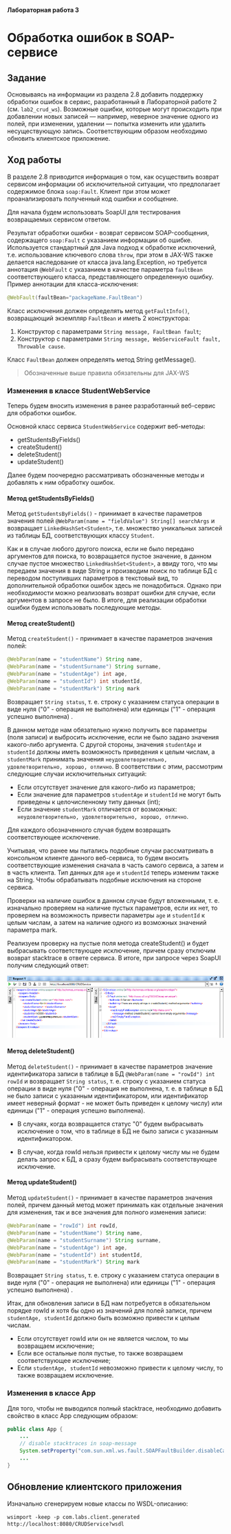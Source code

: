 **Лабораторная работа 3**

# Обработка ошибок в SOAP-сервисе

## Задание

Основываясь на информации из раздела 2.8 добавить поддержку обработки ошибок в сервис, 
разработанный в Лабораторной работе 2 (см. `lab2_crud_ws`). 
Возможные ошибки, которые могут происходить при добавлении новых записей — например, 
неверное значение одного из полей, при изменении, удалении — попытка изменить или удалить несуществующую запись. 
Соответствующим образом необходимо обновить клиентское приложение.

## Ход работы

В разделе 2.8 приводится информация о том, как осуществить возврат сервисом информации об исключительной ситуации, что предполагает содержимое блока `soap:Fault`. Клиент при этом может проанализировать полученный код ошибки и сообщение. 

Для начала будем использовать SoapUI для тестирования возвращаемых сервисом ответом. 

Результат обработки ошибки - возврат сервисом SOAP-сообщения, содержащего `soap:Fault` с указанием информации об ошибке. Используется стандартный для Java подход к обработке исключений, т.е. использование ключевого слова `throw`, при этом в JAX-WS также делается наследование от класса java.lang.Exception, но требуется аннотация `@WebFault` с указанием в качестве параметра `faultBean` соответствующего класса, представляющего определенную ошибку. Пример аннотации для класса-исключения:

```java
@WebFault(faultBean="packageName.FaultBean")
```

 Класс исключения должен определять метод `getFaultInfo()`, возвращающий экземпляр `FaultBean` и иметь 2 конструктора: 

1. Конструктор с параметрами `String message, FaultBean fault`;
2. Конструктор с параметрами `String message, WebServiceFault fault, Throwable cause`.

Класс `FaultBean` должен определять метод String getMessage().

> Обозначенные выше правила обязательны для JAX-WS



### Изменения в классе StudentWebService

Теперь будем вносить изменения в ранее разработанный веб-сервис для обработки ошибок. 

Основной класс сервиса `StudentWebService` содержит веб-методы:

* getStudentsByFields()
* createStudent()
* deleteStudent()
* updateStudent()

Далее будем поочередно рассматривать обозначенные методы и добавлять к ним обработку ошибок. 



#### Метод getStudentsByFields()

Метод `getStudentsByFields()` - принимает в качестве параметров значения полей `@WebParam(name = "fieldValue") String[] searchArgs`  и возвращает `LinkedHashSet<Student>`, т.е. множество уникальных записей из таблицы БД, соответствующих классу `Student`.

Как и в случае любого другого поиска,  если не было передано аргументов для поиска, то возвращается пустое значение, в данном случае пустое множество `LinkedHashSet<Student>`, а ввиду того, что мы передаем значения в виде String и производим поиск по таблице БД с переводом поступивших параметров в текстовый вид, то дополнительной обработки ошибок здесь не понадобиться. Однако при необходимости можно реализовать возврат ошибки для случае, если аргументов в запросе не было. В итоге, для реализации обработки ошибки будем использовать последующие методы.



#### Метод createStudent()

Метод `createStudent()` - принимает в качестве параметров значения полей:

```java
@WebParam(name = "studentName") String name,
@WebParam(name = "studentSurname") String surname,
@WebParam(name = "studentAge") int age,
@WebParam(name = "studentId") int studentId,
@WebParam(name = "studentMark") String mark
```

Возвращает `String status`, т. е. строку с указанием статуса операции в виде нуля ("0" - операция не выполнена) или единицы ("1" - операция успешно выполнена) .

В данном методе нам обязательно нужно получить все параметры (поля записи) и выбросить исключение, если не было задано значения какого-либо аргумента. С другой стороны, значения `studentAge` и `studentId` должны иметь возможность приведения к целым числам, а `studentMark` принимать значения `неудовлетворительно, удовлетворительно, хорошо, отлично`. В соответствии с этим, рассмотрим следующие случаи исключительных ситуаций:

* Если отсутствует значение для какого-либо из параметров;
* Если значение для параметров  `studentAge` и `studentId` не могут быть приведены к целочисленному типу данных (int);
* Если значение `studentMark` отличается от возможных: `неудовлетворительно, удовлетворительно, хорошо, отлично`.

Для каждого обозначенного случая будем возвращать соответствующее исключение.

Учитывая, что ранее мы пытались подобные случаи рассматривать в консольном клиенте данного веб-сервиса, то будем вносить соответствующие изменения сначала в часть самого сервиса, а затем и в часть клиента. Тип данных для `age` и `studentId` теперь изменим также на String. Чтобы обрабатывать подобные исключения на стороне сервиса.

Проверки на наличие ошибок в данном случае будут вложенными, т. е. изначально проверяем на наличие пустых параметров, если их нет, то проверяем на возможность привести параметры `age` и `studentId` к целым числам, а затем на наличие одного из возможных значений параметра mark.

Реализуем проверку на пустые поля метода createStudent() и будет выбрасывать соответствующее исключение, причем сразу отключим возврат stacktrace в ответе сервиса. В итоге, при запросе через SoapUI получим следующий ответ:

![image-20210604205649479](README.assets/image-20210604205649479.png)





#### Метод deleteStudent()

Метод `deleteStudent()` - принимает в качестве параметров значение идентификатора записи в таблице в БД `@WebParam(name = "rowId") int rowId`  и возвращает `String status`, т. е. строку с указанием статуса операции в виде нуля ("0" - операция не выполнена, т. е. в таблице в БД не было записи с указанным идентификатором, или идентификатор имеет неверный формат - не может быть приведен к целому числу) или единицы ("1" - операция успешно выполнена). 

* В случаях, когда возвращается статус "0" будем выбрасывать исключение о том, что в таблице в БД не было записи с указанным идентификатором.

* В случае, когда rowId нельзя привести к целому числу мы не будем делать запрос к БД, а сразу будем выбрасывать соответствующее исключение. 



#### Метод updateStudent()

Метод `updateStudent()` - принимает в качестве параметров значения полей, причем данный метод может принимать как отдельные значения для изменения, так и все значения для полного изменения записи:

```java
@WebParam(name = "rowId") int rowId,
@WebParam(name = "studentName") String name,
@WebParam(name = "studentSurname") String surname,
@WebParam(name = "studentAge") int age,
@WebParam(name = "studentId") int studentId,
@WebParam(name = "studentMark") String mark
```

Возвращает `String status`, т. е. строку с указанием статуса операции в виде нуля ("0" - операция не выполнена) или единицы ("1" - операция успешно выполнена) .

Итак, для обновления записи в БД нам потребуется в обязательном порядке rowId и хотя бы одно из значений для полей записи, причем `studentAge, studentId`  должно быть возможно привести к целым числам. 

* Если отсутствует rowId или он не является числом, то мы возвращаем исключение;
* Если все остальные поля пустые, то также возвращаем соответствующее исключение;
* Если `studentAge, studentId` невозможно привести к целому числу, то также возвращаем исключение.



### Изменения в классе App

Для того, чтобы не выводился полный stacktrace, необходимо добавить свойство в класс App следующим образом:

```java
public class App {
    ...
    // disable stacktraces in soap-message
	System.setProperty("com.sun.xml.ws.fault.SOAPFaultBuilder.disableCaptureStackTrace", "false");
	...
}
```





## Обновление клиентского приложения

Изначально сгенерируем новые классы по WSDL-описанию:

```shell
wsimport -keep -p com.labs.client.generated http://localhost:8080/CRUDService?wsdl
```